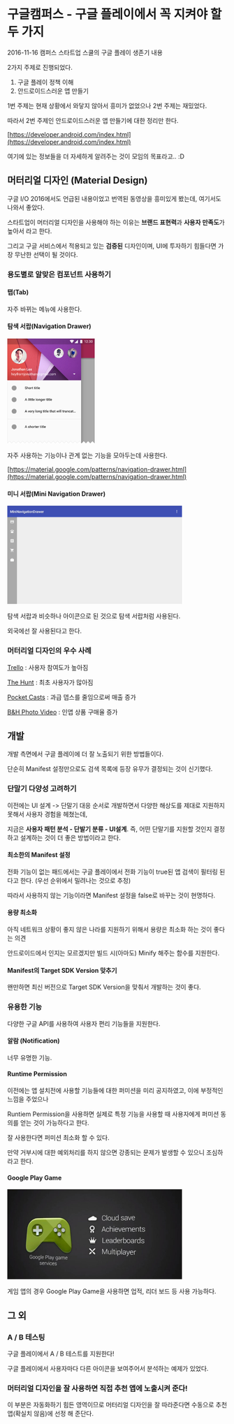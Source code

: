 # 구글캠퍼스 - 구글 플레이에서 꼭 지켜야 할 두 가지

2016-11-16 캠퍼스 스타트업 스쿨의 구글 플레이 생존기 내용

2가지 주제로 진행되었다.

1. 구글 플레이 정책 이해
2. 안드로이드스러운 앱 만들기

1번 주제는 현재 상황에서 와닿지 않아서 흥미가 없었으나 2번 주제는 재밌었다.

따라서 2번 주제인 안드로이드스러운 앱 만들기에 대한 정리만 한다.

[https://developer.android.com/index.html](https://developer.android.com/index.html)

여기에 있는 정보들을 더 자세하게 알려주는 것이 모임의 목표라고.. :D

## 머터리얼 디자인 (Material Design)

구글 I/O 2016에서도 언급된 내용이었고 번역된 동영상을 흥미있게 봤는데, 여기서도 나와서 좋았다.

스타트업이 머터리얼 디자인을 사용해야 하는 이유는
**브랜드 표현력**과 **사용자 만족도**가 높아서 라고 한다.

그리고 구글 서비스에서 적용되고 있는 **검증된** 디자인이며,
UI에 투자하기 힘들다면 가장 무난한 선택이 될 것이다.

### 용도별로 알맞은 컴포넌트 사용하기

#### 탭(Tab)

자주 바뀌는 메뉴에 사용한다.

#### 탐색 서랍(Navigation Drawer)

<img src="../../img/material-design-navigation-drawer-ex.png" alt="navigation-drawer" width="200px">

자주 사용하는 기능이나 관계 없는 기능을 모아두는데 사용한다.

[https://material.google.com/patterns/navigation-drawer.html](https://material.google.com/patterns/navigation-drawer.html)

#### 미니 서랍(Mini Navigation Drawer)

<img src="../../img/material-design-mini-drawer-ex.gif" alt="navigation-drawer" width="400px">

탐색 서랍과 비슷하나 아이콘으로 된 것으로 탐색 서랍처럼 사용된다.

외국에선 잘 사용된다고 한다.

### 머터리얼 디자인의 우수 사례

[Trello](https://trello.com/) : 사용자 참여도가 높아짐

[The Hunt](https://www.thehunt.com/) : 최초 사용자가 많아짐

[Pocket Casts](http://www.shiftyjelly.com/pocketcasts/) : 과급 뎁스를 줄임으로써 매출 증가

[B&H Photo Video](https://www.bhphotovideo.com/) : 인앱 상품 구매율 증가

## 개발

개발 측면에서 구글 플레이에 더 잘 노출되기 위한 방법들이다.

단순히 Manifest 설정만으로도 검색 목록에 등장 유무가 결정되는 것이 신기했다.

### 단말기 다양성 고려하기

이전에는 UI 설계 -> 단말기 대응 순서로 개발하면서 다양한 해상도를 제대로 지원하지 못해서 사용자 경험을 헤쳤는데,

지금은 **사용자 패턴 분석 - 단발기 분류 - UI설계**. 즉, 어떤 단말기를 지원할 것인지 결정하고
설계하는 것이 더 좋은 방법이라고 한다.

#### 최소한의 Manifest 설정

전화 기능이 없는 패드에서는 구글 플레이에서 전화 기능이 true된 앱 검색이 필터링 된다고 한다. (우선 순위에서 밀려나는 것으로 추정)

따라서 사용하지 않는 기능이라면 Manifest 설정을 false로 바꾸는 것이 현명하다.

#### 용량 최소화

아직 네트워크 상황이 좋지 않은 나라를 지원하기 위해서 용량은 최소화 하는 것이 좋다는 의견

안드로이드에서 인지는 모르겠지만 빌드 시(아마도) Minify 해주는 함수를 지원한다.

#### Manifest의 Target SDK Version 맞추기

왠만하면 최신 버전으로 Target SDK Version을 맞춰서 개발하는 것이 좋다.

### 유용한 기능

다양한 구글 API를 사용하여 사용자 편리 기능들을 지원한다.

#### 알람 (Notification)

너무 유명한 기능.

#### Runtime Permission

이전에는 앱 설치전에 사용할 기능들에 대한 퍼미션을 미리 공지하였고, 이에 부정적인 느낌을 주었으나

Runtiem Permission을 사용하면 실제로 특정 기능을 사용할 때 사용자에게 퍼미션 동의를 얻는 것이 가능하다고 한다.

잘 사용한다면 퍼미션 최소화 할 수 있다.

만약 거부시에 대한 예외처리를 하지 않으면 강종되는 문제가 발생할 수 있으니 조심하라고 한다.

#### Google Play Game

<img src="../../img/google-play-game.png" width="400px">

게임 앱의 경우 Google Play Game을 사용하면 업적, 리더 보드 등 사용 가능하다.

## 그 외

### A / B 테스팅

구글 플레이에서 A / B 테스트를 지원한다!

구글 플레이에서 사용자마다 다른 아이콘을 보여주어서 분석하는 예제가 있었다.

### 머터리얼 디자인을 잘 사용하면 직접 추천 앱에 노출시켜 준다!

이 부분은 자동화하기 힘든 영역이므로 머터리얼 디자인을 잘 따라준다면 수동으로 추천 앱(확실치 않음)에 선정 해 준단다.

